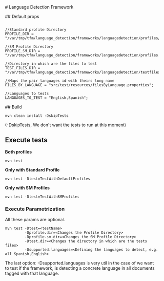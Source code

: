 # Language Detection Framework

## Default props

```

//Standard profile Directory
PROFILE_DIR = "/var/tmp/tfm/language_detection/frameworks/languagedetection/profiles/";

//SM Profile Directory
PROFILE_SM_DIR = "/var/tmp/tfm/language_detection/frameworks/languagedetection/profiles.sm/";

//Directory in which are the files to test
TEST_FILES_DIR = "/var/tmp/tfm/language_detection/frameworks/languagedetection/testfiles/";

//Maps the pair languages id with theirs long name
FILES_BY_LANGUAGE = "src/test/resources/filesByLanguage.properties";

//Languages to tests
LANGUAGES_T0_TEST = "English,Spanish";

```

## Build

```
mvn clean install -DskipTests

```

(-DskipTests, We don't want the tests to run at this moment)

## Execute tests

**Both profiles**
```
mvn test

```

**Only with Standard Profile**

```
mvn test -Dtest=TestWithDefaultProfiles

```

**Only with SM Profiles**

```
mvn test -Dtest=TestWithSMProfiles

```

### Execute Parametrization

All these params are optional.

```
mvn test -Dtest=<testName>
         -Dprofile.dir=<Changes the Profile Directory>
         -Dprofile.sm.dir=<Changes the SM Profile Directory>
         -Dtest.dir=<Changes the directory in which are the tests files>
         -Dsupported.languages=<Defining the languages to detect, e.g. all Spanish,English>

```

The last option: -Dsupported.languages is very util in the case of we want to test
if the framework, is detecting a concrete language in all documents tagged with that language.

